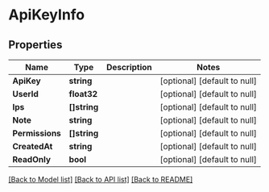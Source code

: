 # ApiKeyInfo

## Properties
Name | Type | Description | Notes
------------ | ------------- | ------------- | -------------
**ApiKey** | **string** |  | [optional] [default to null]
**UserId** | **float32** |  | [optional] [default to null]
**Ips** | **[]string** |  | [optional] [default to null]
**Note** | **string** |  | [optional] [default to null]
**Permissions** | **[]string** |  | [optional] [default to null]
**CreatedAt** | **string** |  | [optional] [default to null]
**ReadOnly** | **bool** |  | [optional] [default to null]

[[Back to Model list]](../README.md#documentation-for-models) [[Back to API list]](../README.md#documentation-for-api-endpoints) [[Back to README]](../README.md)


